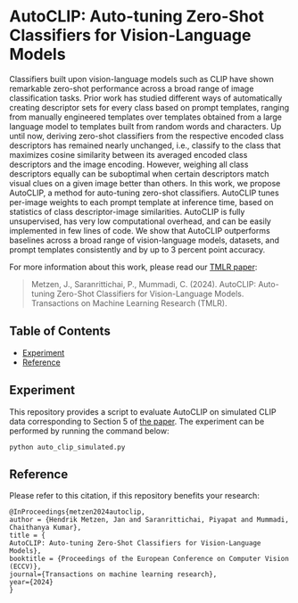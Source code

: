 # AutoCLIP: Auto-tuning Zero-Shot Classifiers for Vision-Language Models

Classifiers built upon vision-language models such as CLIP have shown remarkable zero-shot performance across a broad range of image classification tasks. Prior work has studied different ways of automatically creating descriptor sets for every class based on prompt templates, ranging from manually engineered templates over templates obtained from a large language model to templates built from random words and characters. Up until now, deriving zero-shot classifiers from the respective encoded class descriptors has remained nearly unchanged, i.e., classify to the class that maximizes cosine similarity between its averaged encoded class descriptors and the image encoding. However, weighing all class descriptors equally can be suboptimal when certain descriptors match visual clues on a given image better than others. In this work, we propose AutoCLIP, a method for auto-tuning zero-shot classifiers. AutoCLIP tunes per-image weights to each prompt template at inference time, based on statistics of class descriptor-image similarities. AutoCLIP is fully unsupervised, has very low computational overhead, and can be easily implemented in few lines of code. We show that AutoCLIP outperforms baselines across a broad range of vision-language models, datasets, and prompt templates consistently and by up to 3 percent point accuracy.

For more information about this work, please read our [TMLR paper](https://openreview.net/forum?id=gVNyEVKjqf):

> Metzen, J., Saranrittichai, P., Mummadi, C. (2024). AutoCLIP: Auto-tuning Zero-Shot Classifiers for Vision-Language Models. Transactions on Machine Learning Research (TMLR).

## Table of Contents
- [Experiment](#experiment)
- [Reference](#reference)

## Experiment

This repository provides a script to evaluate AutoCLIP on simulated CLIP data corresponding to Section 5 of [the paper](https://openreview.net/forum?id=gVNyEVKjqf). The experiment can be performed by running the command below:

```
python auto_clip_simulated.py
```

## Reference
Please refer to this citation, if this repository benefits your research:
```
@InProceedings{metzen2024autoclip,
author = {Hendrik Metzen, Jan and Saranrittichai, Piyapat and Mummadi, Chaithanya Kumar},
title = {
AutoCLIP: Auto-tuning Zero-Shot Classifiers for Vision-Language Models},
booktitle = {Proceedings of the European Conference on Computer Vision (ECCV)},
journal={Transactions on machine learning research},
year={2024}
}
```
